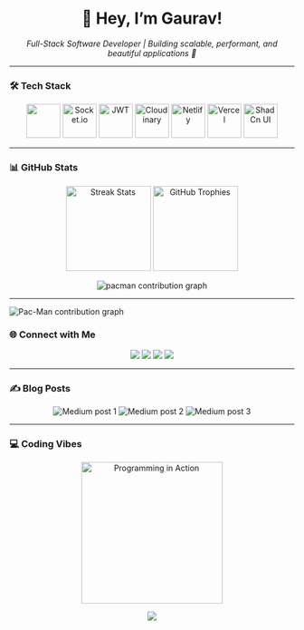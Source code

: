 <h1 align="center">👋 Hey, I’m Gaurav!</h1>

<p align="center">
  <em>Full-Stack Software Developer | Building scalable, performant, and beautiful applications 🚀</em>
</p>

---

### 🛠️ Tech Stack

<div align="center">

<!-- Main stack -->
<img src="https://skillicons.dev/icons?i=nextjs,react,nodejs,ts,js,tailwind,express,mongodb,mysql,py,cpp,html,go,rust,nestjs,graphql,aws,npm" height="60" />

<!-- Extra tools -->
<img src="https://cdn.jsdelivr.net/gh/devicons/devicon/icons/socketio/socketio-original.svg" height="60" alt="Socket.io"/>
<img src="https://jwt.io/img/pic_logo.svg" height="60" alt="JWT"/>
<img src="https://res.cloudinary.com/cloudinary-marketing/image/upload/v1711447726/brand/Cloud%20Glyph/cloudinary_icon_blue.svg" height="60" alt="Cloudinary"/>
<img src="https://api.iconify.design/simple-icons:netlify.svg" height="60" alt="Netlify"/>
<img src="https://api.iconify.design/simple-icons:vercel.svg" height="60" alt="Vercel"/>
<img src="https://raw.githubusercontent.com/shadcn/ui/main/apps/www/public/favicon.ico" height="60" alt="ShadCn UI"/>

</div>

---

### 📊 GitHub Stats

<p align="center">
  <img src="https://streak-stats.demolab.com?user=gaurav4040&locale=en&mode=daily&theme=dracula&hide_border=false&border_radius=5&order=3" alt="Streak Stats" height="150" />
  <img src="https://github-profile-trophy.vercel.app?username=gaurav4040&theme=dracula&column=-1&row=1&margin-w=8&margin-h=8&no-bg=false&no-frame=false&order=4" alt="GitHub Trophies" height="150" />
</p>

<div align="center">
  <picture>
    <source media="(prefers-color-scheme: dark)" srcset="https://raw.githubusercontent.com/gaurav4040/gaurav4040/output/pacman-contribution-graph-dark.svg">
    <source media="(prefers-color-scheme: light)" srcset="https://raw.githubusercontent.com/gaurav4040/gaurav4040/output/pacman-contribution-graph.svg">
    <img alt="pacman contribution graph" src="https://raw.githubusercontent.com/gaurav4040/gaurav4040/output/pacman-contribution-graph.svg">
  </picture>
</div>

---

<picture>
<source media="(prefers-color-scheme: dark)" srcset="https://raw.githubusercontent.com/[USERNAME]/[USERNAME]/output/pacman-contribution-graph-dark.svg">
<source media="(prefers-color-scheme: light)" srcset="https://raw.githubusercontent.com/[USERNAME]/[USERNAME]/output/pacman-contribution-graph.svg">
<img alt="Pac-Man contribution graph" src="https://raw.githubusercontent.com/[USERNAME]/[USERNAME]/output/pacman-contribution-graph.svg">
</picture>

### 🌐 Connect with Me

<p align="center">
  <a href="https://linkedin.com/in/your-linkedin"><img src="https://img.shields.io/badge/LinkedIn-0077B5?style=for-the-badge&logo=linkedin&logoColor=white"/></a>
  <a href="https://twitter.com/your-twitter"><img src="https://img.shields.io/badge/Twitter-1DA1F2?style=for-the-badge&logo=twitter&logoColor=white"/></a>
  <a href="https://discord.com/users/your-discord"><img src="https://img.shields.io/badge/Discord-7289DA?style=for-the-badge&logo=discord&logoColor=white"/></a>
  <a href="https://dev.to/your-devto"><img src="https://img.shields.io/badge/dev.to-0A0A0A?style=for-the-badge&logo=dev.to&logoColor=white"/></a>
</p>

---

### ✍️ Blog Posts
<p align="center">
  <img src="https://github-readme-medium-recent-article.vercel.app/medium/@undefined/0" alt="Medium post 1" />
  <img src="https://github-readme-medium-recent-article.vercel.app/medium/@undefined/1" alt="Medium post 2" />
  <img src="https://github-readme-medium-recent-article.vercel.app/medium/@undefined/2" alt="Medium post 3" />
</p>

---

### 💻 Coding Vibes

<p align="center">
  <img src="https://i.imgflip.com/65efzo.gif" alt="Programming in Action" height="250"/>
</p>

<p align="center">
  <img src="https://visitor-badge.laobi.icu/badge?page_id=gaurav4040.gaurav4040"  />
</p>

